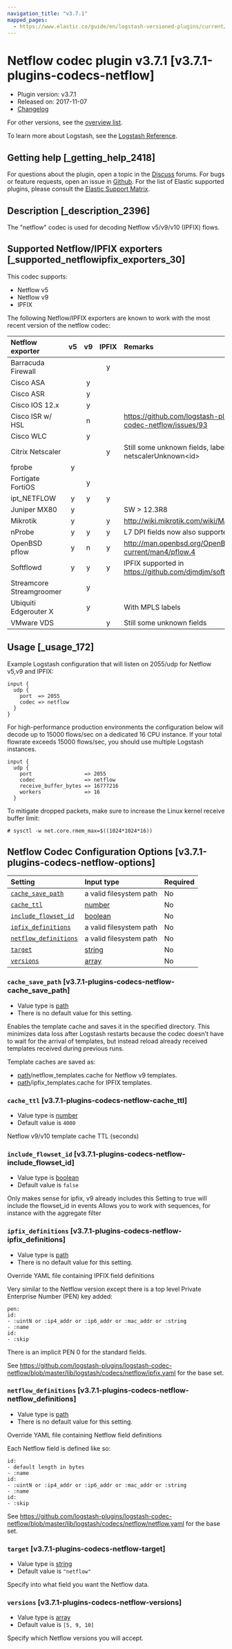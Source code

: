 ```yaml
---
navigation_title: "v3.7.1"
mapped_pages:
  - https://www.elastic.co/guide/en/logstash-versioned-plugins/current/v3.7.1-plugins-codecs-netflow.html
---
```


# Netflow codec plugin v3.7.1 [v3.7.1-plugins-codecs-netflow]

* Plugin version: v3.7.1
* Released on: 2017-11-07
* [Changelog](https://github.com/logstash-plugins/logstash-codec-netflow/blob/v3.7.1/CHANGELOG.md)

For other versions, see the [overview list](codec-netflow-index.md).

To learn more about Logstash, see the [Logstash Reference](https://www.elastic.co/guide/en/logstash/current/index.html).

## Getting help [_getting_help_2418]

For questions about the plugin, open a topic in the [Discuss](http://discuss.elastic.co) forums. For bugs or feature requests, open an issue in [Github](https://github.com/logstash-plugins/logstash-codec-netflow). For the list of Elastic supported plugins, please consult the [Elastic Support Matrix](https://www.elastic.co/support/matrix#matrix_logstash_plugins).

## Description [_description_2396]

The "netflow" codec is used for decoding Netflow v5/v9/v10 (IPFIX) flows.

## Supported Netflow/IPFIX exporters [_supported_netflowipfix_exporters_30]

This codec supports:

* Netflow v5
* Netflow v9
* IPFIX

The following Netflow/IPFIX exporters are known to work with the most recent version of the netflow codec:

| Netflow exporter | v5 | v9 | IPFIX | Remarks |
| :- | :-: | :-: | :-: | :- |
| Barracuda Firewall | | | y | |
| Cisco ASA | | y | | |
| Cisco ASR | | y | | |
| Cisco IOS 12.x | | y | | |
| Cisco ISR w/ HSL | | n | | <https://github.com/logstash-plugins/logstash-codec-netflow/issues/93> |
| Cisco WLC | | y | | |
| Citrix Netscaler | | | y | Still some unknown fields, labeled netscalerUnknown\<id> |
| fprobe | y | | | |
| Fortigate FortiOS | | y | | |
| ipt\_NETFLOW | y | y | y | |
| Juniper MX80 | y | | | SW > 12.3R8 |
| Mikrotik | y | | y | <http://wiki.mikrotik.com/wiki/Manual:IP/Traffic_Flow> |
| nProbe | y | y | y | L7 DPI fields now also supported |
| OpenBSD pflow | y | n | y | <http://man.openbsd.org/OpenBSD-current/man4/pflow.4> |
| Softflowd | y | y | y | IPFIX supported in <https://github.com/djmdjm/softflowd> |
| Streamcore Streamgroomer | | y | | |
| Ubiquiti Edgerouter X | | y | | With MPLS labels |
| VMware VDS | | | y | Still some unknown fields |

## Usage [_usage_172]

Example Logstash configuration that will listen on 2055/udp for Netflow v5,v9 and IPFIX:

```
input {
  udp {
    port  => 2055
    codec => netflow
  }
}
```

For high-performance production environments the configuration below will decode up to 15000 flows/sec on a dedicated 16 CPU instance. If your total flowrate exceeds 15000 flows/sec, you should use multiple Logstash instances.

```
input {
  udp {
    port                 => 2055
    codec                => netflow
    receive_buffer_bytes => 16777216
    workers              => 16
  }
```

To mitigate dropped packets, make sure to increase the Linux kernel receive buffer limit:

```
# sysctl -w net.core.rmem_max=$((1024*1024*16))
```

## Netflow Codec Configuration Options [v3.7.1-plugins-codecs-netflow-options]

| Setting | Input type | Required |
| :- | :- | :- |
| [`cache_save_path`](v3-7-1-plugins-codecs-netflow.md#v3.7.1-plugins-codecs-netflow-cache_save_path) | a valid filesystem path | No |
| [`cache_ttl`](v3-7-1-plugins-codecs-netflow.md#v3.7.1-plugins-codecs-netflow-cache_ttl) | [number](/lsr/value-types.md#number) | No |
| [`include_flowset_id`](v3-7-1-plugins-codecs-netflow.md#v3.7.1-plugins-codecs-netflow-include_flowset_id) | [boolean](/lsr/value-types.md#boolean) | No |
| [`ipfix_definitions`](v3-7-1-plugins-codecs-netflow.md#v3.7.1-plugins-codecs-netflow-ipfix_definitions) | a valid filesystem path | No |
| [`netflow_definitions`](v3-7-1-plugins-codecs-netflow.md#v3.7.1-plugins-codecs-netflow-netflow_definitions) | a valid filesystem path | No |
| [`target`](v3-7-1-plugins-codecs-netflow.md#v3.7.1-plugins-codecs-netflow-target) | [string](/lsr/value-types.md#string) | No |
| [`versions`](v3-7-1-plugins-codecs-netflow.md#v3.7.1-plugins-codecs-netflow-versions) | [array](/lsr/value-types.md#array) | No |

### `cache_save_path` [v3.7.1-plugins-codecs-netflow-cache_save_path]

* Value type is [path](/lsr/value-types.md#path)
* There is no default value for this setting.

Enables the template cache and saves it in the specified directory. This minimizes data loss after Logstash restarts because the codec doesn’t have to wait for the arrival of templates, but instead reload already received templates received during previous runs.

Template caches are saved as:

* [path](/lsr/value-types.md#path)/netflow\_templates.cache for Netflow v9 templates.
* [path](/lsr/value-types.md#path)/ipfix\_templates.cache for IPFIX templates.

### `cache_ttl` [v3.7.1-plugins-codecs-netflow-cache_ttl]

* Value type is [number](/lsr/value-types.md#number)
* Default value is `4000`

Netflow v9/v10 template cache TTL (seconds)

### `include_flowset_id` [v3.7.1-plugins-codecs-netflow-include_flowset_id]

* Value type is [boolean](/lsr/value-types.md#boolean)
* Default value is `false`

Only makes sense for ipfix, v9 already includes this Setting to true will include the flowset\_id in events Allows you to work with sequences, for instance with the aggregate filter

### `ipfix_definitions` [v3.7.1-plugins-codecs-netflow-ipfix_definitions]

* Value type is [path](/lsr/value-types.md#path)
* There is no default value for this setting.

Override YAML file containing IPFIX field definitions

Very similar to the Netflow version except there is a top level Private Enterprise Number (PEN) key added:

```
pen:
id:
- :uintN or :ip4_addr or :ip6_addr or :mac_addr or :string
- :name
id:
- :skip
```

There is an implicit PEN 0 for the standard fields.

See <https://github.com/logstash-plugins/logstash-codec-netflow/blob/master/lib/logstash/codecs/netflow/ipfix.yaml> for the base set.

### `netflow_definitions` [v3.7.1-plugins-codecs-netflow-netflow_definitions]

* Value type is [path](/lsr/value-types.md#path)
* There is no default value for this setting.

Override YAML file containing Netflow field definitions

Each Netflow field is defined like so:

```
id:
- default length in bytes
- :name
id:
- :uintN or :ip4_addr or :ip6_addr or :mac_addr or :string
- :name
id:
- :skip
```

See <https://github.com/logstash-plugins/logstash-codec-netflow/blob/master/lib/logstash/codecs/netflow/netflow.yaml> for the base set.

### `target` [v3.7.1-plugins-codecs-netflow-target]

* Value type is [string](/lsr/value-types.md#string)
* Default value is `"netflow"`

Specify into what field you want the Netflow data.

### `versions` [v3.7.1-plugins-codecs-netflow-versions]

* Value type is [array](/lsr/value-types.md#array)
* Default value is `[5, 9, 10]`

Specify which Netflow versions you will accept.

